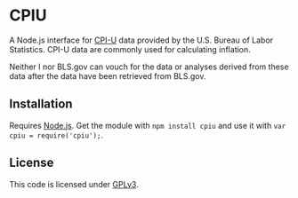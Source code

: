 # CPIU
A Node.js interface for [CPI-U](https://www.bls.gov/cpi/) data provided by the U.S. Bureau of Labor Statistics. CPI-U data are commonly used for calculating inflation.

Neither I nor BLS.gov can vouch for the data or analyses derived from these data after the data have been retrieved from BLS.gov.

## Installation

Requires [Node.js](https://nodejs.org). Get the module with `npm install cpiu` and use it with `var cpiu = require('cpiu');`.

## License

This code is licensed under [GPLv3](LICENSE).
